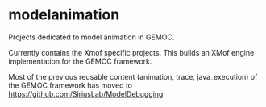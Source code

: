 # modelanimation
Projects dedicated to model animation in GEMOC. 

Currently contains the Xmof specific projects. This builds an XMof engine implementation for the GEMOC framework.


Most of the previous reusable content (animation, trace, java_execution) of the GEMOC framework has moved to https://github.com/SiriusLab/ModelDebugging 
